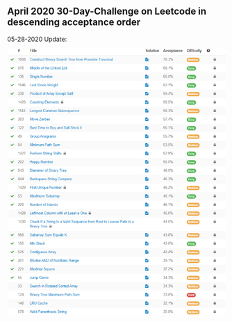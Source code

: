 ## April 2020 30-Day-Challenge on Leetcode in descending acceptance order

05-28-2020 Update:
<p align="center">
<img src="https://github.com/taesookim0412/PythonAlgorithms/blob/master/2020/05/LeetCode/April30DayChallengePreFin.png?raw=true">
</p>
